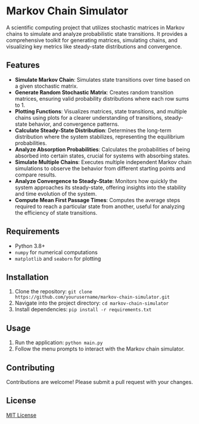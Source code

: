 # Markov Chain Simulator
A scientific computing project that utilizes stochastic matrices in Markov chains to simulate and analyze probabilistic state transitions. It provides a comprehensive toolkit for generating matrices, simulating chains, and visualizing key metrics like steady-state distributions and convergence.

## Features
- **Simulate Markov Chain**: Simulates state transitions over time based on a given stochastic matrix.
- **Generate Random Stochastic Matrix**: Creates random transition matrices, ensuring valid probability distributions where each row sums to 1.
- **Plotting Functions**: Visualizes matrices, state transitions, and multiple chains using plots for a clearer understanding of transitions, steady-state behavior, and convergence patterns.
- **Calculate Steady-State Distribution**: Determines the long-term distribution where the system stabilizes, representing the equilibrium probabilities.
- **Analyze Absorption Probabilities**: Calculates the probabilities of being absorbed into certain states, crucial for systems with absorbing states.
- **Simulate Multiple Chains**: Executes multiple independent Markov chain simulations to observe the behavior from different starting points and compare results.
- **Analyze Convergence to Steady-State**: Monitors how quickly the system approaches its steady-state, offering insights into the stability and time evolution of the system.
- **Compute Mean First Passage Times**: Computes the average steps required to reach a particular state from another, useful for analyzing the efficiency of state transitions.

## Requirements
- Python 3.8+
- `numpy` for numerical computations
- `matplotlib` and `seaborn` for plotting

## Installation
1. Clone the repository: `git clone https://github.com/yourusername/markov-chain-simulator.git`
2. Navigate into the project directory: `cd markov-chain-simulator`
3. Install dependencies: `pip install -r requirements.txt`

## Usage
1. Run the application: `python main.py`
2. Follow the menu prompts to interact with the Markov chain simulator.

## Contributing
Contributions are welcome! Please submit a pull request with your changes.

## License
[MIT License](https://opensource.org/licenses/MIT)
